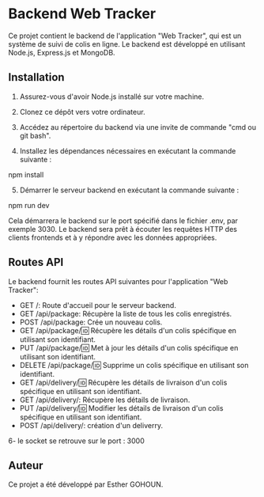 # Backend Web Tracker

Ce projet contient le backend de l'application "Web Tracker", qui est un système de suivi de colis en ligne. Le backend est développé en utilisant Node.js, Express.js et MongoDB.

## Installation

1. Assurez-vous d'avoir Node.js installé sur votre machine.

2. Clonez ce dépôt vers votre ordinateur.

3. Accédez au répertoire du backend via une invite de commande "cmd ou git bash".

4. Installez les dépendances nécessaires en exécutant la commande suivante :

npm install

5. Démarrer le serveur backend en exécutant la commande suivante :

npm run dev


Cela démarrera le backend sur le port spécifié dans le fichier .env, par exemple 3030. Le backend sera prêt à écouter les requêtes HTTP des clients frontends et à y répondre avec les données appropriées.

## Routes API

Le backend fournit les routes API suivantes pour l'application "Web Tracker":

- GET /: Route d'accueil pour le serveur backend.
- GET /api/package: Récupère la liste de tous les colis enregistrés.
- POST /api/package: Crée un nouveau colis.
- GET /api/package/:id: Récupère les détails d'un colis spécifique en utilisant son identifiant.
- PUT /api/package/:id: Met à jour les détails d'un colis spécifique en utilisant son identifiant.
- DELETE /api/package/:id: Supprime un colis spécifique en utilisant son identifiant.
- GET /api/delivery/:id: Récupère les détails de livraison d'un colis spécifique en utilisant son identifiant.
- GET /api/delivery/: Récupère les détails de livraison.
- PUT /api/delivery/:id: Modifier les détails de livraison d'un colis spécifique en utilisant son identifiant.
- POST /api/delivery/: création d'un deliverry.

6- le socket se retrouve sur le port : 3000
## Auteur

Ce projet a été développé par Esther GOHOUN.